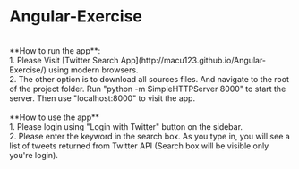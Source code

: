 # Angular-Exercise
<br>
**How to run the app**:<br>
1. Please Visit [Twitter Search App](http://macu123.github.io/Angular-Exercise/) using modern browsers.<br>
2. The other option is to download all sources files. And navigate to the root of the project folder. Run "python -m SimpleHTTPServer 8000" to start the server. Then use "localhost:8000" to visit the app.
<br>
<br>
**How to use the app**<br>
1. Please login using "Login with Twitter" button on the sidebar.<br>
2. Please enter the keyword in the search box. As you type in, you will see a list of tweets returned from Twitter API (Search box will be visible only you're login).